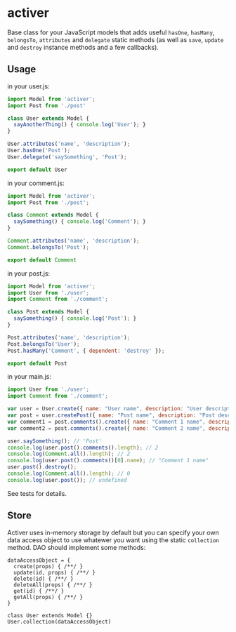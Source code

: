 # activer

Base class for your JavaScript models that adds useful `hasOne`, `hasMany`, `belongsTo`, `attributes` and `delegate` static methods (as well as `save`, `update` and `destroy` instance methods and a few callbacks).

## Usage

in your user.js:
```javascript
import Model from 'activer';
import Post from './post'

class User extends Model {
  sayAnotherThing() { console.log('User'); }
}

User.attributes('name', 'description');
User.hasOne('Post');
User.delegate('saySomething', 'Post');

export default User
```

in your comment.js:
```javascript
import Model from 'activer';
import Post from './post';

class Comment extends Model {
  saySomething() { console.log('Comment'); }
}

Comment.attributes('name', 'description');
Comment.belongsTo('Post');

export default Comment
```

in your post.js:
```javascript
import Model from 'activer';
import User from './user';
import Comment from './comment';

class Post extends Model {
  saySomething() { console.log('Post'); }
}

Post.attributes('name', 'description');
Post.belongsTo('User');
Post.hasMany('Comment', { dependent: 'destroy' });

export default Post
```

in your main.js:
```javascript
import User from './user';
import Comment from './comment';

var user = User.create({ name: "User name", description: "User description" });
var post = user.createPost({ name: "Post name", description: "Post description" });
var comment1 = post.comments().create({ name: "Comment 1 name", description: "Comment 1 description" });
var comment2 = post.comments().create({ name: "Comment 2 name", description: "Comment 2 description" });

user.saySomething(); // 'Post'
console.log(user.post().comments().length); // 2
console.log(Comment.all().length); // 2
console.log(user.post().comments()[0].name); // "Comment 1 name"
user.post().destroy();
console.log(Comment.all().length); // 0
console.log(user.post()); // undefined
```

See tests for details.

## Store

Activer uses in-memory storage by default but you can specify your own data access object to use whatewer you want using the static `collection` method. DAO should implement some methods:

```
dataAccessObject = {
  create(props) { /**/ }
  update(id, props) { /**/ }
  delete(id) { /**/ }
  deleteAll(props) { /**/ }
  get(id) { /**/ }
  getAll(props) { /**/ }
}

class User extends Model {}
User.collection(dataAccessObject)
```
